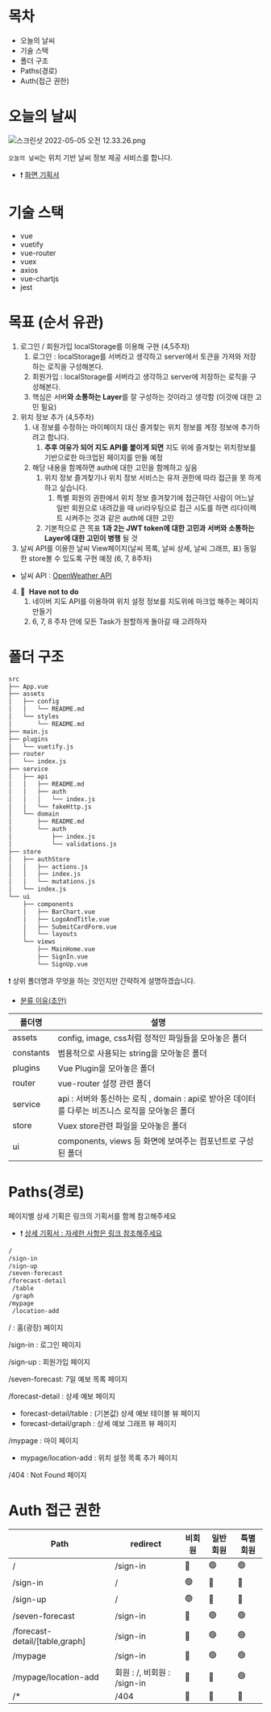 # 목차
 - 오늘의 날씨
 - 기술 스택
 - 폴더 구조
 - Paths(경로)
 - Auth(접근 권한)

# 오늘의 날씨
![스크린샷 2022-05-05 오전 12.33.26.png](https://postfiles.pstatic.net/MjAyMjA1MDVfODIg/MDAxNjUxNzM0OTM1Njc0.ltlp---tWKw8OciSzjAPOw7MoPeir5wn-y8usZ_w7zEg.z7vmabFSgAjLMRkRK7vsTufKI3nt-J7NawSAnq03Xu8g.PNG.john2323/%EC%8A%A4%ED%81%AC%EB%A6%B0%EC%83%B7_2022-05-05_%EC%98%A4%EC%A0%84_12.33.26.png?type=w773)

`오늘의 날씨`는 위치 기반 날씨 정보 제공 서비스를 합니다.
- ❗️ [화면 기획서](https://whimsical.com/EEw7ztv5jHRTJoBLT2hAAP)

# 기술 스택
- vue
- vuetify
- vue-router
- vuex
- axios
- vue-chartjs
- jest

# 목표 (순서 유관)

1. 로그인 / 회원가입 localStorage를 이용해 구현 (4,5주차)
    1. 로그인 :  localStorage를 서버라고 생각하고 server에서 토큰을 가져와 저장하는 로직을 구성해본다.
    2. 회원가입 : localStorage를 서버라고 생각하고 server에 저장하는 로직을 구성해본다.
    3. 핵심은 서버**와 소통하는 Layer**를 잘 구성하는 것이라고 생각함 (이것에 대한 고민 필요)
2. 위치 정보 추가 (4,5주차)
    1. 내 정보를 수정하는 마이페이지 대신 즐겨찾는 위치 정보를 계정 정보에 추가하려고 합니다.
        1. **추후 여유가 되어 지도 API를 붙이게 되면** 지도 위에 즐겨찾는 위치정보를 기반으로한 마크업된 페이지를 만들 예정
    2. 해당 내용을 함께하면 auth에 대한 고민을 함께하고 싶음
        1. 위치 정보 즐겨찾기나 위치 정보 서비스는 유저 권한에 따라 접근을 못 하게 하고 싶습니다.
            1. 특별 회원의 권한에서 위치 정보 즐겨찾기에 접근하던 사람이 어느날 일반 회원으로 내려갔을 때 uri라우팅으로 접근 시도를 하면 리다이렉트 시켜주는 것과 같은 auth에 대한 고민
        2. 기본적으로 큰 목표 **1과 2는 JWT token에 대한 고민과 서버와 소통하는 Layer에 대한 고민이 병행** 될 것
3. 날씨 API를 이용한 날씨 View페이지(날씨 목록, 날씨 상세, 날씨 그래프, 표) 동일한 store볼 수 있도록 구현 예정 (6, 7, 8주차)
- 날씨 API : [OpenWeather API](https://openweathermap.org/api)
4. 👀  **Have not to do**
    1. 네이버 지도 API를 이용하여 위치 설정 정보를 지도위에 마크업 해주는 페이지 만들기
    2. 6, 7, 8 주차 안에 모든 Task가 원할하게 돌아갈 때 고려하자

# 폴더 구조

```bash
src
├── App.vue
├── assets
│   ├── config
│   │   └── README.md
│   └── styles
│       └── README.md
├── main.js
├── plugins
│   └── vuetify.js
├── router
│   └── index.js
├── service
│   ├── api
│   │   ├── README.md
│   │   ├── auth
│   │   │   └── index.js
│   │   └── fakeHttp.js
│   └── domain
│       ├── README.md
│       └── auth
│           ├── index.js
│           └── validations.js
├── store
│   ├── authStore
│   │   ├── actions.js
│   │   ├── index.js
│   │   └── mutations.js
│   └── index.js
└── ui
    ├── components
    │   ├── BarChart.vue
    │   ├── LogoAndTitle.vue
    │   ├── SubmitCardForm.vue
    │   └── layouts
    └── views
        ├── MainHome.vue
        ├── SignIn.vue
        └── SignUp.vue
```

❗️ 상위 폴더명과 무엇을 하는 것인지만 간략하게 설명하겠습니다.

- [분류 이유(초안)](https://barogohq.notion.site/Vue-Layer-7a1a2202b6a0412db7f510043998fef6)

| 폴더명 | 설명 |
| --- | --- |
| assets | config, image, css처럼 정적인 파일들을 모아놓은 폴더 |
| constants | 범용적으로 사용되는 string을 모아놓은 폴더 |
| plugins | Vue Plugin을 모아놓은 폴더 |
| router | vue-router 설정 관련 폴더 |
| service | api : 서버와 통신하는 로직 , domain : api로 받아온 데이터를 다루는 비즈니스 로직을 모아놓은 폴더 |
| store | Vuex store관련 파일을 모아놓은 폴더 |
| ui | components, views 등 화면에 보여주는 컴포넌트로 구성된 폴더 |

# Paths(경로)
페이지별 상세 기획은 링크의 기획서를 함께 참고해주세요
- ❗️ [상세 기획서 : 자세한 사항은 링크 참조해주세요](https://whimsical.com/EEw7ztv5jHRTJoBLT2hAAP)

```bash
/
/sign-in
/sign-up
/seven-forecast
/forecast-detail
 /table
 /graph
/mypage
 /location-add
```

/ : 홈(광장) 페이지

/sign-in : 로그인 페이지

/sign-up : 회원가입 페이지

/seven-forecast: 7일 예보 목록 페이지

/forecast-detail : 상세 예보 페이지

- forecast-detail/table : (기본값) 상세 예보 테이블 뷰 페이지
- forecast-detail/graph : 상세 예보 그래프 뷰 페이지

 /mypage : 마이 페이지

- mypage/location-add : 위치 설정 목록 추가 페이지

/404 : Not Found 페이지

 # Auth 접근 권한
| Path | redirect | 비회원 | 일반 회원 | 특별 회원 |
| --- | --- | --- | --- | --- |
| / | /sign-in | 🔴 | 🟢 | 🟢 |
| /sign-in | / | 🟢 | 🔴 | 🔴 |
| /sign-up | / | 🟢 | 🔴 | 🔴 |
| /seven-forecast | /sign-in | 🔴 | 🟢 | 🟢 |
| /forecast-detail/[table,graph] | /sign-in | 🔴 | 🟢 | 🟢 |
| /mypage | /sign-in | 🔴 | 🟢 | 🟢 |
| /mypage/location-add | 회원 :  /, 비회원 : /sign-in | 🔴 | 🔴 | 🟢 |
| /* | /404 | 🔴 | 🔴 | 🔴 |
